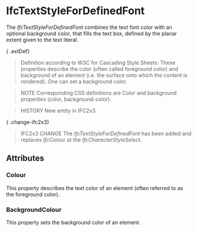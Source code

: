 # IfcTextStyleForDefinedFont

The _IfcTextStyleForDefinedFont_ combines the text font color with an optional background color, that fills the text box, defined by the planar extent given to the text literal.<!-- end of definition -->

{ .extDef}
> Definition according to W3C for Cascading Style Sheets:
> These properties describe the color (often called foreground color) and background of an element (i.e. the surface onto which the content is rendered). One can set a background color.

> NOTE Corresponding CSS definitions are Color and background properties (color, background-color).

> HISTORY New entity in IFC2x3.

{ .change-ifc2x3}
> IFC2x3 CHANGE The _IfcTextStyleForDefinedFont_ has been added and replaces _IfcColour_ at the _IfcCharacterStyleSelect_.

## Attributes

### Colour
This property describes the text color of an element (often referred to as the foreground color).

### BackgroundColour
This property sets the background color of an element.
